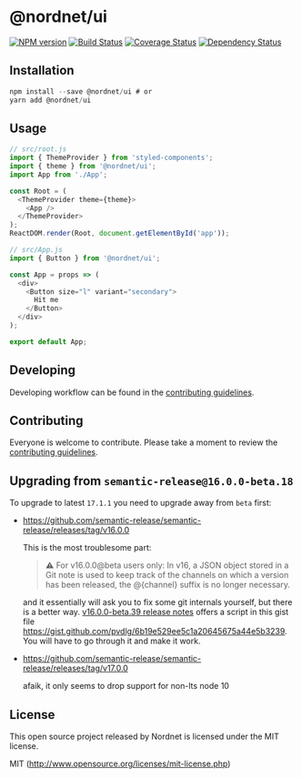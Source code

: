 # @nordnet/ui

[![NPM version][npm-image]][npm-url]
[![Build Status][travis-image]][travis-url]
[![Coverage Status][codecov-image]][codecov-url]
[![Dependency Status][depstat-image]][depstat-url]

## Installation

```js
npm install --save @nordnet/ui # or
yarn add @nordnet/ui
```

## Usage

```javascript
// src/root.js
import { ThemeProvider } from 'styled-components';
import { theme } from '@nordnet/ui';
import App from './App';

const Root = (
  <ThemeProvider theme={theme}>
    <App />
  </ThemeProvider>
);
ReactDOM.render(Root, document.getElementById('app'));

// src/App.js
import { Button } from '@nordnet/ui';

const App = props => (
  <div>
    <Button size="l" variant="secondary">
      Hit me
    </Button>
  </div>
);

export default App;
```

## Developing

Developing workflow can be found in the [contributing guidelines](CONTRIBUTING.md).

## Contributing

Everyone is welcome to contribute. Please take a moment to review the [contributing guidelines](CONTRIBUTING.md).

## Upgrading from `semantic-release@16.0.0-beta.18`

To upgrade to latest `17.1.1` you need to upgrade away from `beta` first:

* https://github.com/semantic-release/semantic-release/releases/tag/v16.0.0

  This is the most troublesome part:

  > ⚠️ For v16.0.0@beta users only:
  > In v16, a JSON object stored in a Git note is used to keep track of the channels on which a version has been released, the @{channel} suffix is no longer necessary.

  and it essentially will ask you to fix some git internals yourself, but there is a better way. [v16.0.0-beta.39 release notes](https://github.com/semantic-release/semantic-release/releases/tag/v16.0.0-beta.39) offers a script in this gist file https://gist.github.com/pvdlg/6b19e529ee5c1a20645675a44e5b3239. You will have to go through it and make it work.


* https://github.com/semantic-release/semantic-release/releases/tag/v17.0.0

  afaik, it only seems to drop support for non-lts node 10

## License

This open source project released by Nordnet is licensed under the MIT license.

MIT (http://www.opensource.org/licenses/mit-license.php)

[npm-url]: https://npmjs.org/package/@nordnet/ui
[npm-image]: https://img.shields.io/npm/v/@nordnet/ui/latest.svg
[travis-url]: https://travis-ci.com/nordnet/ui/
[travis-image]: https://img.shields.io/travis/com/nordnet/ui.svg?style=flat-square
[codecov-url]: https://codecov.io/gh/nordnet/ui
[codecov-image]: https://img.shields.io/codecov/c/github/nordnet/ui.svg?style=flat-square
[depstat-url]: https://david-dm.org/nordnet/ui
[depstat-image]: https://david-dm.org/nordnet/ui.svg?style=flat-square
